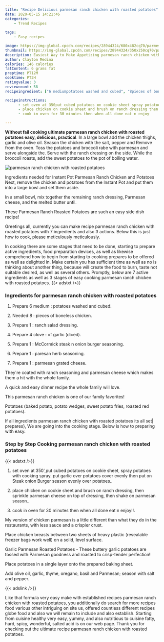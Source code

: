 ```yaml
---
title: "Recipe Delicious parmesan ranch chicken with roasted potatoes"
date: 2020-05-15 14:21:46
categories:
    - Trend Recipes
    
tags:
    - Easy recipes

image: https://img-global.cpcdn.com/recipes/28944324/680x482cq70/parmesan-ranch-chicken-with-roasted-potatoes-recipe-main-photo.jpg
thumbnail: https://img-global.cpcdn.com/recipes/28944324/350x250cq70/parmesan-ranch-chicken-with-roasted-potatoes-recipe-main-photo.jpg
description: Easiest Way to Make Appetizing parmesan ranch chicken with roasted potatoes with 7 ingredients and 3 stages of easy cooking.
author: Clayton Medina
calories: 146 calories
fatContent: 6 grams fat
preptime: PT12M
cooktime: PT2H
ratingvalue: 3
reviewcount: 58
recipeingredient: ["6 mediumpotatoes washed and cubed", "8pieces of boneless chicken", "1ranch salad dressing", "4 cloveof garlic diced", "1McCormick steak n onion burger seasoning", "1paresan herb seasoning", "1parmesan grated cheese"]

recipeinstructions: 
      - set oven at 350put cubed potatoes on cookie sheet spray potatoes with cooking spray put garlic over potatoes cover evenly then put on Steak onion Burger season evenly over potatoes 
      - place chicken on cookie sheet and brush on ranch dressing then sprinkle parmesan cheese on top of dressing then shake on parmesan season 
      - cook in oven for 30 minutes then when all done eat n enjoy

---
```




**Without fail cooking ultimate parmesan ranch chicken with roasted potatoes easy, delicious, practical**. In a large bowl add the chicken thighs, garlic and olive oil. Season the chicken with the salt, pepper and Remove from the oven. Toss the potatoes and broccoli rabe with parmesan and serve alongside the. Serve with the ranch dressing on the side. While the broccoli roasts, add the sweet potatoes to the pot of boiling water.


![parmesan ranch chicken with roasted potatoes](https://img-global.cpcdn.com/recipes/28944324/680x482cq70/parmesan-ranch-chicken-with-roasted-potatoes-recipe-main-photo.jpg "parmesan ranch chicken with roasted potatoes")



Ingredients needed for Instant Pot Parmesan Ranch Chicken and Potatoes Next, remove the chicken and potatoes from the Instant Pot and put them into a large bowl and set them aside.

In a small bowl, mix together the remaining ranch dressing, Parmesan cheese, and the melted butter until.

These Parmesan Ranch Roasted Potatoes are such an easy side dish recipe!


Greetings all, currently you can make recipe parmesan ranch chicken with roasted potatoes with 7 ingredients and also 3 actions. Below this is just how to cook, please meticulously meticulously.

In cooking there are some stages that need to be done, starting to prepare active ingredients, food preparation devices, as well as likewise comprehend how to begin from starting to cooking prepares to be offered as well as delighted in. Make certain you has sufficient time as well as no is thinking about another thing, because will create the food to burn, taste not suitable desired, as well as several others. Promptly, below are 7 active ingredients as well as 3 stages of easy cooking parmesan ranch chicken with roasted potatoes.
{{< adstxt />}}

### Ingredients for parmesan ranch chicken with roasted potatoes


1. Prepare 6 medium : potatoes washed and cubed.

1. Needed 8 : pieces of boneless chicken.

1. Prepare 1 : ranch salad dressing.

1. Prepare 4 clove : of garlic (diced).

1. Prepare 1 : McCormick steak n onion burger seasoning.

1. Prepare 1 : paresan herb seasoning.

1. Prepare 1 : parmesan grated cheese.


They&#39;re coated with ranch seasoning and parmesan cheese which makes them a hit with the whole family.

A quick and easy dinner recipe the whole family will love.

This parmesan ranch chicken is one of our family favorites!

Potatoes (baked potato, potato wedges, sweet potato fries, roasted red potatoes).


If all ingredients parmesan ranch chicken with roasted potatoes its all set| prepares}, We are going into the cooking stage. Below is how to preparing with easy.

### Step by Step Cooking parmesan ranch chicken with roasted potatoes

{{< adstxt />}}


1. set oven at 350&#39;,put cubed potatoes on cookie sheet, spray potatoes with cooking spray. put garlic over potatoes cover evenly then put on Steak onion Burger season evenly over potatoes..



1. place chicken on cookie sheet and brush on ranch dressing, then sprinkle parmesan cheese on top of dressing, then shake on parmesan season..



1. cook in oven for 30 minutes then when all done eat n enjoy!!.




My version of chicken parmesan is a little different than what they do in the restaurants, with less sauce and a crispier crust.

Place chicken breasts between two sheets of heavy plastic (resealable freezer bags work well) on a solid, level surface.

Garlic Parmesan Roasted Potatoes - These buttery garlic potatoes are tossed with Parmesan goodness and roasted to crisp-tender perfection!

Place potatoes in a single layer onto the prepared baking sheet.

Add olive oil, garlic, thyme, oregano, basil and Parmesan; season with salt and pepper.


{{< adslink />}}

Like that formula very easy make with established recipes parmesan ranch chicken with roasted potatoes, you additionally do search for more recipes food various other intriguing on site us, offered countless different recipes globe food and also we will remain to include and also establish. Starting from cuisine healthy very easy, yummy, and also nutritious to cuisine fatty, hard, spicy, wonderful, salted acid is on our web page. Thank you for checking out the ultimate recipe parmesan ranch chicken with roasted potatoes.
